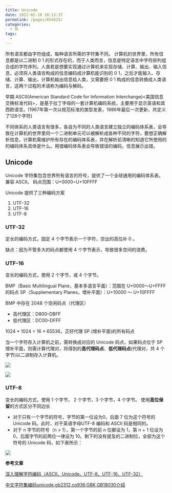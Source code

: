 ```yaml
---
title: Unicode
date: 2022-02-10 10:13:37
permalink: /pages/65d425/
categories:
  - 杂
tags:
  - 
---
```


所有语言都由字符组成，每种语言所需的字符集不同。
计算机的世界里，所有信息都是以二进制 0 1 的形式存在的，而于人类而言，信息是特定语言中字符排列组合成的字符序列。人类若是想要实现通过计算机来实现存储、计算、输出、输入信息，必须将人类语言构成的信息编码成计算机能识别的 0 1，之后才能输入、存储、计算、输出，计算机输出信息给人类，又需要把 0 1 构成的信息转换成人类语言，这两个过程的术语称为编码与解码。

早期 ASCII(American Standard Code for Information Interchange)<美国信息交换标准代码>，是基于拉丁字母的一套计算机编码系统，主要用于显示英语和其西欧语言。(1967年第一次以规范标准的类型发表，1986年最后一次更新，共定义了128个字符)

不同体系的人类语言有很多，各自为不同的人类语言建立独立的编码体系表，会导致在计算机的世界里同一个二进制单元可以被解析成各种不同的字符，要想正确解析信息，计算机需维护所有存在的编码体系表，并在解析前清晰的知道它所使用的的编码体系具体是什么。用错编码体系表会导致错误的编码，信息展示出错。

## Unicode

Unicode 字符集包含世界所有语言的符号，提供了一个全球通用的编码体系表。兼容 ASCII。
码点范围：U+0000~U+10FFFF

Unicode 提供了三种编码方案
1. UTF-32
2. UTF-16
3. UTF-8

### UTF-32

定长的编码方式，固定 4 个字节表示一个字符，空出的高位补 0 。

缺点：因为不管多大的码点都使用 4 个字节表示，导致很多空间的浪费。

### UTF-16

变长的编码方式，使用 2 个字节，或 4 个字节。

BMP（Basic Multilingual Plane，基本多语言平面）：范围在 U+0000～U+FFFF 的码点
SP（Supplementary Planes，增补平面）：U+10000 ～ U+10FFFF

BMP 中存在 2048 个空闲码点（代理区）
- 高代理区：D800–DBFF
- 低代理区：DC00–DFFF

1024 * 1024 = 16 * 65536，正好代理 SP (增补平面)的所有码点

当一个字符存入计算机之前，需转换成对应的 Unicode 码点，如果码点位于 SP 增补平面，则需计算代理对，将得到的**高代理码点**、**低代理码点**(代理对，共 4 个字节)以二进制存入计算机。

![](https://cdn.jsdelivr.net/gh/wangchiech/image_store/img/202202101558562.png)

![](https://cdn.jsdelivr.net/gh/wangchiech/image_store/img/202202101726059.png)

### UTF-8

变长的编码方式，使用 1 个字节， 2 个字节，3 个字节，4 个字节。
使用**高位保留**的方式区分不同边长

- 对于只有一个字节的符号，字节的第一位设为0，后面 7 位为这个符号的 Unicode 码。此时，对于英语字母UTF-8 编码和 ASCII 码是相同的。
- 对于 n 字节的符号（n > 1），第一个字节的前 n 位都设为 1，第 n + 1 位设为0，后面字节的前两位一律设为 10。剩下的没有提及的二进制位，全部为这个符号的 Unicode 码，如下表所示：

![](https://cdn.jsdelivr.net/gh/wangchiech/image_store/img/202202101741829.png)

**参考文章**


[深入理解字符编码（ASCII、Unicode、UTF-8、UTF-16、UTF-32）](https://juejin.cn/post/6844904159314116622)

[中文字符集编码unicode,gb2312,cp936,GBK,GB18030介绍](https://www.iteye.com/blog/itommy-2286753)